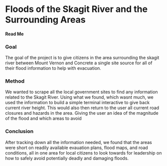 # Floods of the Skagit River and the Surrounding Areas
#### Read Me



### Goal
The goal of the project is to give citizens in the area surrounding the skagit river between Mount Vernon and Concrete a single site source for all of their flood information to help with evacuation.


### Method
We wanted to scrape all the local government sites to find any information related to the Skagit River. Using what we found, which wasnt much, we used the information to build a simple terminal interactive to give back current river height. This would also then return to the user all current road closures and hazards in the area. Giving the user an idea of the magnitude of the flood and which areas to avoid

### Conclusion
After tracking down all the information needed, we found that the areas were short on readily available evauation plans, flood maps, and road conditions, all in one area for local citizens to look towards for leadership on how to safely avoid potentially deadly and damaging floods. 
